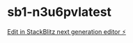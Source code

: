 # sb1-n3u6pvlatest

[Edit in StackBlitz next generation editor ⚡️](https://stackblitz.com/~/github.com/jasonxmert/sb1-n3u6pvlatest)